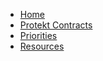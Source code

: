 * [Home](/)
* [Protekt Contracts](/protektContracts.md)
* [Priorities](priorities.md)
* [Resources](resources.md)